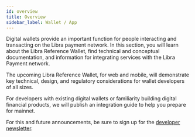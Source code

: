 ```yaml
---
id: overview
title: Overview
sidebar_label: Wallet / App
---
```


Digital wallets provide an important function for people interacting and transacting on the Libra payment network. In this section, you will learn about the Libra Reference Wallet, find technical and conceptual documentation, and information for integrating services with the Libra Payment network.

The upcoming Libra Reference Wallet, for web and mobile, will demonstrate key technical, design, and regulatory considerations for wallet developers of all sizes.

For developers with existing digital wallets or familiarity building digital financial products, we will publish an integration guide to help you prepare for mainnet.

For this and future announcements, be sure to sign up for the [developer newsletter](/newsletter_form).
